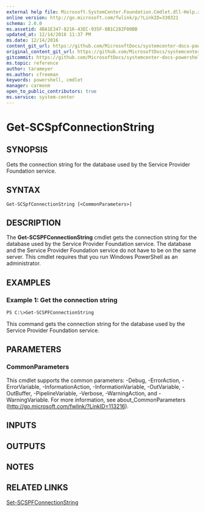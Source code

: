 ```yaml
---
external help file: Microsoft.SystemCenter.Foundation.Cmdlet.dll-Help.xml
online version: http://go.microsoft.com/fwlink/p/?LinkID=330321
schema: 2.0.0
ms.assetid: 4BA1E347-8216-43EC-935F-0B1C282F00BB
updated_at: 12/14/2016 11:37 PM
ms.date: 12/14/2016
content_git_url: https://github.com/MicrosoftDocs/systemcenter-docs-powershell/blob/master/systemcenter-cmdlets/SystemCenter2016/ServiceProviderFoundation/v1/Get-SCSPFConnectionString.md
original_content_git_url: https://github.com/MicrosoftDocs/systemcenter-docs-powershell/blob/master/systemcenter-cmdlets/SystemCenter2016/ServiceProviderFoundation/v1/Get-SCSPFConnectionString.md
gitcommit: https://github.com/MicrosoftDocs/systemcenter-docs-powershell/blob/ddd0fefc9adaabb9394eb6c21b33370913d1830d/systemcenter-cmdlets/SystemCenter2016/ServiceProviderFoundation/v1/Get-SCSPFConnectionString.md
ms.topic: reference
author: tarameyer
ms.author: cfreeman
keywords: powershell, cmdlet
manager: carmonm
open_to_public_contributors: true
ms.service: system-center
---
```


# Get-SCSpfConnectionString

## SYNOPSIS
Gets the connection string for the database used by the Service Provider Foundation service.

## SYNTAX

```
Get-SCSpfConnectionString [<CommonParameters>]
```

## DESCRIPTION
The **Get-SCSPFConnectionString** cmdlet gets the connection string for the database used by the Service Provider Foundation service.
The database and the Service Provider Foundation service do not have to be on the same server.
This cmdlet requires that you run Windows PowerShell as an administrator.

## EXAMPLES

### Example 1: Get the connection string
```
PS C:\>Get-SCSPFConnectionString
```

This command gets the connection string for the database used by the Service Provider Foundation service.

## PARAMETERS

### CommonParameters
This cmdlet supports the common parameters: -Debug, -ErrorAction, -ErrorVariable, -InformationAction, -InformationVariable, -OutVariable, -OutBuffer, -PipelineVariable, -Verbose, -WarningAction, and -WarningVariable. For more information, see about_CommonParameters (http://go.microsoft.com/fwlink/?LinkID=113216).

## INPUTS

## OUTPUTS

## NOTES

## RELATED LINKS

[Set-SCSPFConnectionString](xref:SystemCenter2016/ServiceProviderFoundation/v1/Set-SCSPFConnectionString.md)

